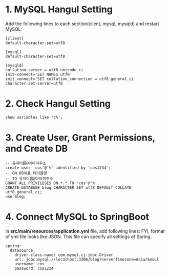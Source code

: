 # 1. MySQL Hangul Setting
Add the following lines to each section(client, mysql, mysqld) and restart MySQL:
```
[client]
default-character-set=utf8

[mysql]
default-character-set=utf8

[mysqld]
collation-server = utf8_unicode_ci
init-connect='SET NAMES utf8'
init_connect='SET collation_connection = utf8_general_ci'
character-set-server=utf8
```

# 2. Check Hangul Setting
```
show variables like 'c%';
```

# 3. Create User, Grant Permissions, and Create DB
```
-- 유저이름@아이피주소
create user 'cos'@'%' identified by 'cos1234';
-- ON DB이름.테이블명
-- TO 유저이름@아이피주소
GRANT ALL PRIVILEGES ON *.* TO 'cos'@'%';
CREATE DATABASE blog CHARACTER SET utf8 DEFAULT COLLATE utf8_general_ci;
use blog;
```

# 4. Connect MySQL to SpringBoot
In **src/main/resources/application.yml** file, add following lines:
FYI, format of yml file looks like JSON. This file can specify all settings of Spring.
```
spring:
  datasource:
    driver-class-name: com.mysql.cj.jdbc.Driver
    url: jdbc:mysql://localhost:3306/blog?serverTimezone=Asia/Seoul
    username: cos
    password: cos1234
```
